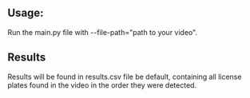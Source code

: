 ## Usage:
Run the main.py file with --file-path="path to your video".

## Results

Results will be found in results.csv file be default, containing all license plates found in the video in the order they were detected.
